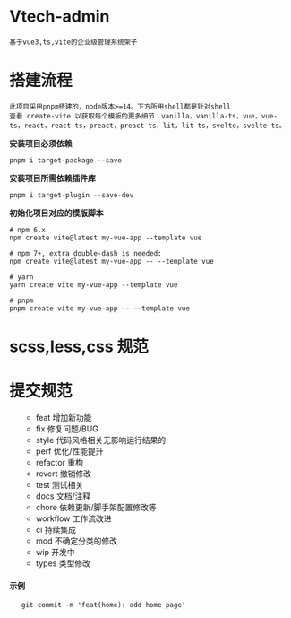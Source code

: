 # Vtech-admin
    基于vue3,ts,vite的企业级管理系统架子

# 搭建流程
    此项目采用pnpm搭建的，node版本>=14。下方所用shell都是针对shell
    查看 create-vite 以获取每个模板的更多细节：vanilla，vanilla-ts，vue，vue-ts，react，react-ts，preact，preact-ts，lit，lit-ts，svelte，svelte-ts。

**安装项目必须依赖**
```shell
pnpm i target-package --save
```

**安装项目所需依赖插件库**
```shell
pnpm i target-plugin --save-dev
```
**初始化项目对应的模版脚本**
```shell
# npm 6.x
npm create vite@latest my-vue-app --template vue

# npm 7+, extra double-dash is needed:
npm create vite@latest my-vue-app -- --template vue

# yarn
yarn create vite my-vue-app --template vue

# pnpm
pnpm create vite my-vue-app -- --template vue
 ```

#  scss,less,css 规范


# 提交规范

<ul>
    <ul>
      <li>feat 增加新功能</li>
      <li>fix 修复问题/BUG</li>
      <li>style 代码风格相关无影响运行结果的</li>
      <li>perf 优化/性能提升</li>
      <li>refactor 重构</li>
      <li>revert 撤销修改</li>
      <li>test 测试相关</li>
      <li>docs 文档/注释</li>
      <li>chore 依赖更新/脚手架配置修改等</li>
      <li>workflow 工作流改进</li>
      <li>ci 持续集成</li>
      <li>mod 不确定分类的修改</li>
      <li>wip 开发中</li>
      <li>types 类型修改</li>
    </ul>
</ul>

#### 示例
 ```shell
    git commit -m 'feat(home): add home page'
 ```











